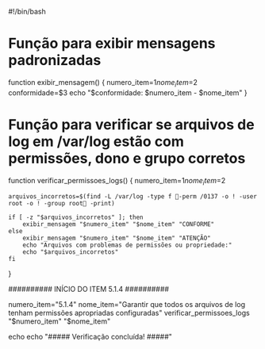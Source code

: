 #!/bin/bash

# Função para exibir mensagens padronizadas
function exibir_mensagem() {
    numero_item=$1
    nome_item=$2
    conformidade=$3
    echo "$conformidade: $numero_item - $nome_item"
}

# Função para verificar se arquivos de log em /var/log estão com permissões, dono e grupo corretos
function verificar_permissoes_logs() {
    numero_item=$1
    nome_item=$2

    arquivos_incorretos=$(find -L /var/log -type f -perm /0137 -o ! -user root -o ! -group root -print)

    if [ -z "$arquivos_incorretos" ]; then
        exibir_mensagem "$numero_item" "$nome_item" "CONFORME"
    else
        exibir_mensagem "$numero_item" "$nome_item" "ATENÇÃO"
        echo "Arquivos com problemas de permissões ou propriedade:"
        echo "$arquivos_incorretos"
    fi
}

########## INÍCIO DO ITEM 5.1.4 ##########

numero_item="5.1.4"
nome_item="Garantir que todos os arquivos de log tenham permissões apropriadas configuradas"
verificar_permissoes_logs "$numero_item" "$nome_item"

echo
echo "##### Verificação concluída! #####"
